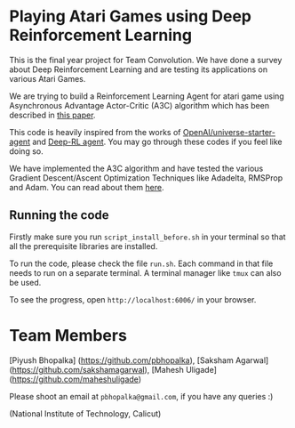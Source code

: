 # Playing Atari Games using Deep Reinforcement Learning

This is the final year project for Team Convolution. We have done a survey about Deep Reinforcement Learning and 
are testing its applications on various Atari Games.

We are trying to build a Reinforcement Learning Agent for atari game using Asynchronous Advantage
Actor-Critic (A3C) algorithm which has been described in [this paper](https://arxiv.org/pdf/1602.01783.pdf).

This code is heavily inspired from the works of [OpenAI/universe-starter-agent](https://github.com/openai/universe-starter-agent) and [Deep-RL agent](https://github.com/awjuliani/DeepRL-Agents/blob/master/A3C-Doom.ipynb). You may go through these codes if you
feel like doing so.

We have implemented the A3C algorithm and have tested the various Gradient Descent/Ascent Optimization Techniques like Adadelta, 
RMSProp and Adam. You can read about them [here](http://sebastianruder.com/optimizing-gradient-descent/).

## Running the code

Firstly make sure you run `script_install_before.sh` in your terminal so that all the prerequisite libraries are installed.

To run the code, please check the file `run.sh`. Each command in that file needs to run on a separate terminal. 
A terminal manager like `tmux` can also be used.

To see the progress, open `http://localhost:6006/` in your browser.

# Team Members

[Piyush Bhopalka] (https://github.com/pbhopalka),
[Saksham Agarwal] (https://github.com/sakshamagarwal),
[Mahesh Uligade] (https://github.com/maheshuligade)

Please shoot an email at `pbhopalka@gmail.com`, if you have any queries :)

(National Institute of Technology, Calicut)
